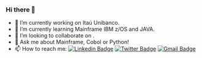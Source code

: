 ### Hi there 👋





- 🔭 I’m currently working on Itaú Unibanco.
- 🌱 I’m currently learning Mainframe IBM z/OS and JAVA.
- 👯 I’m looking to collaborate on .
- 💬 Ask me about Mainframe, Cobol or Python!
- 📫 How to reach me:
[![Linkedin Badge](https://img.shields.io/badge/-LinkedIn-blue?style=flat-square&logo=Linkedin&logoColor=white&link=https://www.linkedin.com/in/vin%C3%ADcius-a-45180ab2/)](https://www.linkedin.com/in/vin%C3%ADcius-a-45180ab2/)
[![Twitter Badge](https://img.shields.io/badge/-Twitter-1ca0f1?style=flat-square&labelColor=1ca0f1&logo=twitter&logoColor=white&link=https://twitter.com/vmeazevedo)](https://twitter.com/vmeazevedo)
[![Gmail Badge](https://img.shields.io/badge/-Gmail-c14438?style=flat-square&logo=Gmail&logoColor=white&link=mailto:vmeazevedo@gmail.com)](mailto:vmeazevedo@gmail.com)
